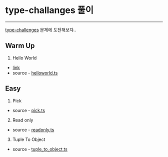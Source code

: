 # type-challanges 풀이

---

[type-challenges](https://github.com/type-challenges/type-challenges) 문제에 도전해보쟈..

## Warm Up

1. Hello World

- [link](https://github.com/type-challenges/type-challenges/blob/master/questions/13-warm-hello-world/README.md)
- source - [helloworld.ts](warmup/helloworld.ts)

## Easy

1. Pick

- source - [pick.ts](easy/pick.ts)

2. Read only

- source - [readonly.ts](easy/readonly.ts)

3. Tuple To Object

- source - [tuple_to_object.ts](easy/tuple_to_object.ts)
